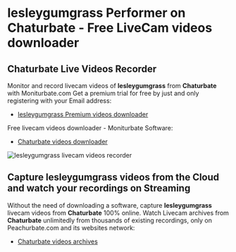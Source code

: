 # lesleygumgrass Performer on Chaturbate - Free LiveCam videos downloader

## Chaturbate Live Videos Recorder

Monitor and record livecam videos of **lesleygumgrass** from **Chaturbate** with Moniturbate.com
Get a premium trial for free by just and only registering with your Email address:
* [lesleygumgrass Premium videos downloader](https://moniturbate.com/request-demo-licence-key.html)

Free livecam videos downloader - Moniturbate Software:
* [Chaturbate videos downloader](https://moniturbate.com/moniturbate-download-software.html)

![lesleygumgrass livecam videos recorder](https://peachurnet.com/templates/moniturbate-software.png)


## Capture lesleygumgrass videos from the Cloud and watch your recordings on Streaming

Without the need of downloading a software, capture **lesleygumgrass** livecam videos from **Chaturbate** 100% online.
Watch Livecam archives from **Chaturbate** unlimitedly from thousands of existing recordings, only on Peachurbate.com and its websites network:
* [Chaturbate videos archives](https://peachurnet.com/)